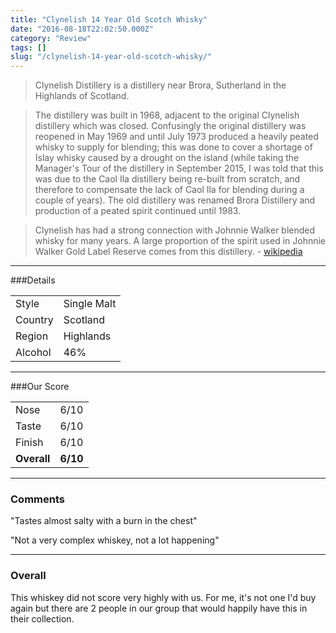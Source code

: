```yaml
---
title: "Clynelish 14 Year Old Scotch Whisky"
date: "2016-08-18T22:02:50.000Z"
category: "Review"
tags: []
slug: "/clynelish-14-year-old-scotch-whisky/"
---
```

>Clynelish Distillery is a distillery near Brora, Sutherland in the Highlands of Scotland.

>The distillery was built in 1968, adjacent to the original Clynelish distillery which was closed. Confusingly the original distillery was reopened in May 1969 and until July 1973 produced a heavily peated whisky to supply for blending; this was done to cover a shortage of Islay whisky caused by a drought on the island (while taking the Manager's Tour of the distillery in September 2015, I was told that this was due to the Caol Ila distillery being re-built from scratch, and therefore to compensate the lack of Caol Ila for blending during a couple of years). The old distillery was renamed Brora Distillery and production of a peated spirit continued until 1983.

>Clynelish has had a strong connection with Johnnie Walker blended whisky for many years. A large proportion of the spirit used in Johnnie Walker Gold Label Reserve comes from this distillery. - [wikipedia](https://en.wikipedia.org/wiki/Clynelish_distillery)


---

###Details
<table>  
<tr>  
<td class="grey">Style</td><td>Single Malt</td>  
</tr>  
<tr>  
<td class="grey">Country</td><td>Scotland</td>  
</tr>  
<tr>  
<td class="grey">Region</td><td>Highlands</td>  
</tr>  
<tr>  
<td class="grey">Alcohol</td><td>46%</td>  
</tr>  
</table>


---

###Our Score
<table class="score-table">  
<tr>  
<td class="grey">Nose</td><td>6/10</td>  
</tr>  
<tr>  
<td class="grey">Taste</td><td>6/10</td>  
</tr>  
<tr>  
<td class="grey">Finish</td><td>6/10</td>  
</tr>  
<tr>  
<td class="grey"><strong>Overall</strong></td><td><strong>6/10</strong></td>  
</tr>  
</table>

---

### Comments
"Tastes almost salty with a burn in the chest"

"Not a very complex whiskey, not a lot happening"

---

### Overall

This whiskey did not score very highly with us. For me, it's not one I'd buy again but there are 2 people in our group that would happily have this in their collection. 
    